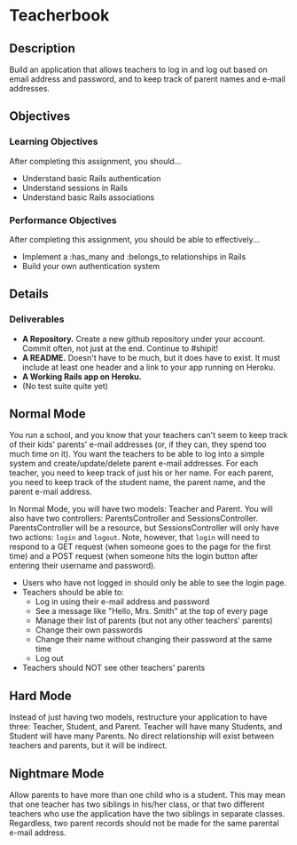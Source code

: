 # Teacherbook

## Description

Build an application that allows teachers to log in and log out based on email address and password, and to keep track of parent names and e-mail addresses.

## Objectives

### Learning Objectives

After completing this assignment, you should...

* Understand basic Rails authentication
* Understand sessions in Rails
* Understand basic Rails associations

### Performance Objectives

After completing this assignment, you should be able to effectively...

* Implement a :has_many and :belongs_to relationships in Rails
* Build your own authentication system

## Details

### Deliverables

* **A Repository.** Create a new github repository under your account.  Commit often, not just at the end.  Continue to #shipit!
* **A README.** Doesn't have to be much, but it does have to exist.  It must include at least one header and a link to your app running on Heroku.
* **A Working Rails app on Heroku.**
* (No test suite quite yet)

## Normal Mode

You run a school, and you know that your teachers can't seem to keep track of their kids' parents' e-mail addresses (or, if they can, they spend too much time on it).  You want the teachers to be able to log into a simple system and create/update/delete parent e-mail addresses.  For each teacher, you need to keep track of just his or her name.  For each parent, you need to keep track of the student name, the parent name, and the parent e-mail address.

In Normal Mode, you will have two models: Teacher and Parent.  You will also have two controllers: ParentsController and SessionsController.  ParentsController will be a resource, but SessionsController will only have two actions: `login` and `logout`.  Note, however, that `login` will need to respond to a GET request (when someone goes to the page for the first time) and a POST request (when someone hits the login button after entering their username and password).

* Users who have not logged in should only be able to see the login page.
* Teachers should be able to:
  * Log in using their e-mail address and password
  * See a message like "Hello, Mrs. Smith" at the top of every page
  * Manage their list of parents (but not any other teachers' parents)
  * Change their own passwords
  * Change their name without changing their password at the same time
  * Log out
* Teachers should NOT see other teachers' parents

## Hard Mode

Instead of just having two models, restructure your application to have three: Teacher, Student, and Parent.  Teacher will have many Students, and Student will have many Parents.  No direct relationship will exist between teachers and parents, but it will be indirect.

## Nightmare Mode

Allow parents to have more than one child who is a student.  This may mean that one teacher has two siblings in his/her class, or that two different teachers who use the application have the two siblings in separate classes.  Regardless, two parent records should not be made for the same parental e-mail address.
